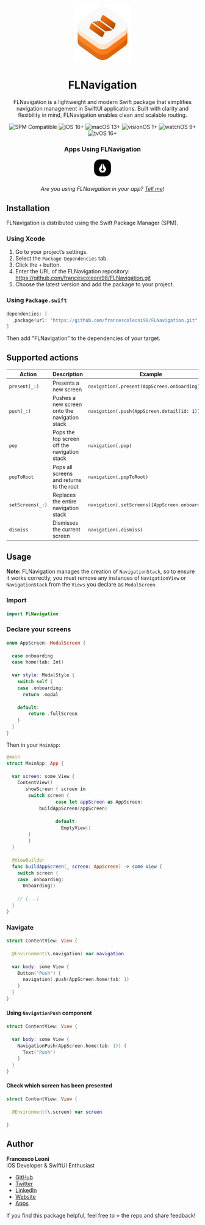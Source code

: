 <div align="center">
  <img width="150" height="150" src="/Assets/icon.png" alt="FLNavigation Logo">
  <h1><b>FLNavigation</b></h1>
  <p>
		FLNavigation is a lightweight and modern Swift package that simplifies navigation management in SwiftUI applications. Built with clarity and flexibility in mind, FLNavigation enables clean and scalable routing.
    <br>
  </p>
</div>

<p align="center">
	<img src="https://img.shields.io/badge/SPM-Compatible-success.svg" alt="SPM Compatible">
	<img src="https://img.shields.io/badge/iOS-16+-blue.svg" alt="iOS 16+">
	<img src="https://img.shields.io/badge/macOS-13+-lightgrey.svg" alt="macOS 13+">
	<img src="https://img.shields.io/badge/visionOS-1+-purple.svg" alt="visionOS 1+">
	<img src="https://img.shields.io/badge/watchOS-9+-green.svg" alt="watchOS 9+">
	<img src="https://img.shields.io/badge/tvOS-16+-orange.svg" alt="tvOS 16+">
</p>

<div align="center">
  <h3><b>Apps Using FLNavigation</b></h3>

  <div align="center">
		<a href="https://apps.apple.com/us/app/brain-dump-notes-writing/id6448230631" target="_blank">
			<img src="/Assets/brain-dump.png" alt="Brain Dump app" width="44" height="44" style="border-radius: 16px; border: 1px solid #C8C8C8;">
		</a>
	</div>
</div>

<p align="center" style="margin-top: 20px">
  <em>Are you using FLNavigation in your app? <a href="mailto:leonifrancesco98@gmail.com">Tell me</a>!</em>
</p>

## Installation

FLNavigation is distributed using the Swift Package Manager (SPM).

### Using Xcode

1. Go to your project’s settings.
2. Select the `Package Dependencies` tab.
3. Click the `+` button.
4. Enter the URL of the FLNavigation repository: https://github.com/francescoleoni98/FLNavigation.git
5. Choose the latest version and add the package to your project.

### Using `Package.swift`

```swift
dependencies: [
  .package(url: "https://github.com/francescoleoni98/FLNavigation.git", from: "1.0.0")
]
```

Then add "FLNavigation" to the dependencies of your target.

## Supported actions

| Action          | Description                                  | Example                                         |
|-----------------|----------------------------------------------|-------------------------------------------------|
| `present(_:)`   | Presents a new screen                        | `navigation(.present(AppScreen.onboarding))`    |
| `push(_:)`      | Pushes a new screen onto the navigation stack| `navigation(.push(AppScreen.detail(id: 1)))`             |
| `pop`           | Pops the top screen off the navigation stack | `navigation(.pop)`                              |
| `popToRoot`     | Pops all screens and returns to the root     | `navigation(.popToRoot)`                        |
| `setScreens(_:)`| Replaces the entire navigation stack         | `navigation(.setScreens([AppScreen.onboarding])`|
| `dismiss`       | Dismisses the current screen                 | `navigation(.dismiss)`                          |

## Usage

**Note:** FLNavigation manages the creation of `NavigationStack`, so to ensure it works correctly, you must remove any instances of `NavigationView` or `NavigationStack` from the `Views` you declare as `ModalScreen`.

### Import

```swift
import FLNavigation
```

### Declare your screens

```swift
enum AppScreen: ModalScreen {
	
  case onboarding
  case home(tab: Int)
	
  var style: ModalStyle {
    switch self {
    case .onboarding:
      return .modal
			
    default:
	    return .fullScreen
    }
  }
}
```

Then in your `MainApp`:

```swift
@main
struct MainApp: App {

  var screen: some View {
    ContentView()
      .showScreen { screen in
        switch screen {
				  case let appScreen as AppScreen:
            buildAppScreen(appScreen)
				  
				  default:
				    EmptyView()
        }
	    }
  }
  
  @ViewBuilder
  func buildAppScreen(_ screen: AppScreen) -> some View {
    switch screen {
    case .onboarding:
      Onboarding()
    
    // [...]
  }
}
```

### Navigate

```swift
struct ContentView: View {

  @Environment(\.navigation) var navigation

  var body: some View {
    Button("Push") {
      navigation(.push(AppScreen.home(tab: 1)
    }
  }
}
```

#### Using `NavigationPush` component

```swift
struct ContentView: View {

  var body: some View {
    NavigationPush(AppScreen.home(tab: 1)) {
      Text("Push")
    }
  }
}
```

#### Check which screen has been presented

```swift
struct ContentView: View {

  @Environment(\.screen) var screen

}
```

## Author

**Francesco Leoni**  
iOS Developer & SwiftUI Enthusiast

- [GitHub](https://github.com/francescoleoni98)
- [Twitter](https://twitter.com/franceleonidev)
- [LinkedIn](https://it.linkedin.com/in/francescoleoni1998)
- [Website](https://leonifrancesco.com)
- [Apps](https://apps.apple.com/it/developer/francesco-leoni/id1484190257)

If you find this package helpful, feel free to ⭐️ the repo and share feedback!
